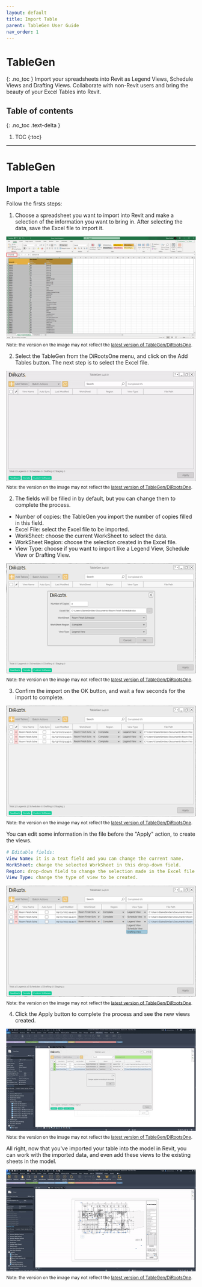```yaml
---
layout: default
title: Import Table
parent: TableGen User Guide
nav_order: 1
---
```


# TableGen
{: .no_toc }
Import your spreadsheets into Revit as Legend Views, Schedule Views and Drafting Views.
Collaborate with non-Revit users and bring the beauty of your Excel Tables into Revit.

## Table of contents
{: .no_toc .text-delta }

1. TOC
{:toc}

---

# TableGen

## Import a table

Follow the firsts steps:

1. Choose a spreadsheet you want to import into Revit and make a selection of the information you want to bring in.
After selecting the data, save the Excel file to import it.

![TableGen selecting data to import](../../../assets\images\TableGen\TG-PrepareSheet.png)  
<sub>Note: the version on the image may not reflect the [latest version of TableGen/DiRootsOne](https://diroots.com/revit-plugins/dirootsone/).</sub>

2. Select the TableGen from the DiRootsOne menu, and click on the Add Tables button. The next step is to select the Excel file.

![TableGen add tables](../../../assets\images\TableGen\TG-AddTable.gif)  
<sub>Note: the version on the image may not reflect the [latest version of TableGen/DiRootsOne](https://diroots.com/revit-plugins/dirootsone/).</sub>

2. The fields will be filled in by default, but you can change them to complete the process. 

- Number of copies: the TableGen you import the number of copies filled in this field.
- Excel File: select the Excel file to be imported.
- WorkSheet: choose the current WorkSheet to select the data.
- WorkSheet Region: choose the selection created in the Excel file.
- View Type: choose if you want to import like a Legend View, Schedule View or Drafting View.

![TableGen complete fields](../../../assets\images\TableGen\TG-CompleteFields.png)  
<sub>Note: the version on the image may not reflect the [latest version of TableGen/DiRootsOne](https://diroots.com/revit-plugins/dirootsone/).</sub>

3. Confirm the import on the OK button, and wait a few seconds for the import to complete.

![TableGen file imported](../../../assets\images\TableGen\TG-FileImported.png)  
<sub>Note: the version on the image may not reflect the [latest version of TableGen/DiRootsOne](https://diroots.com/revit-plugins/dirootsone/).</sub>

You can edit some information in the file before the "Apply" action, to create the views.

```yaml
# Editable fields:  
View Name: it is a text field and you can change the current name.
WorkSheet: change the selected WorkSheet in this drop-down field.
Region: drop-down field to change the selection made in the Excel file.
View Type: change the type of view to be created.
```

![TableGen edit file](../../../assets\images\TableGen\TG-EditFile.png)  
<sub>Note: the version on the image may not reflect the [latest version of TableGen/DiRootsOne](https://diroots.com/revit-plugins/dirootsone/).</sub>

4. Click the Apply button to complete the process and see the new views created.

![TableGen create views](../../../assets\images\TableGen\TG-ApplyTable.gif)  
<sub>Note: the version on the image may not reflect the [latest version of TableGen/DiRootsOne](https://diroots.com/revit-plugins/dirootsone/).</sub>

All right, now that you've imported your table into the model in Revit, you can work with the imported data, and even add these views to the existing sheets in the model.

![TableGen add table to sheets](../../../assets\images\TableGen\TG-AddToSheet.gif)  
<sub>Note: the version on the image may not reflect the [latest version of TableGen/DiRootsOne](https://diroots.com/revit-plugins/dirootsone/).</sub>
